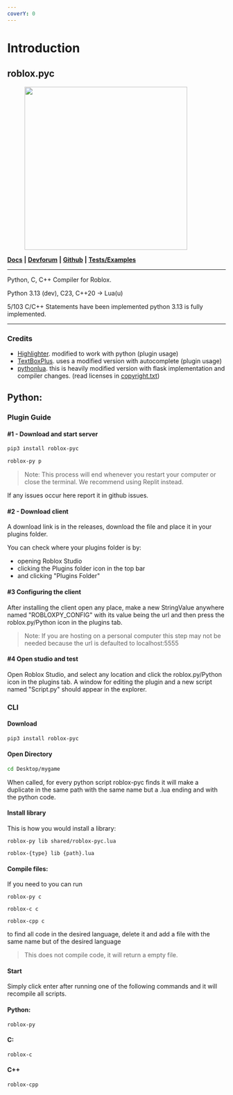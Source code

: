 ```yaml
---
coverY: 0
---
```


# Introduction



## roblox.pyc

<figure><img src=".gitbook/assets/Screenshot 2023-07-10 at 12.06.03 AM.png" alt="" width="375"><figcaption></figcaption></figure>

[**Docs**](https://robloxpyc.gitbook.io/roblox-pyc) **|** [**Devforum**](https://devforum.roblox.com/t/roblox-py-python-luau/2457105?u=dev98799) **|** [**Github**](https://github.com/AsynchronousAI/roblox.py) **|** [**Tests/Examples**](https://github.com/AsynchronousAI/roblox.py/tree/main/test)

***

Python, C, C++ Compiler for Roblox.

Python 3.13 (dev), C23, C++20 -> Lua(u)

5/103 C/C++ Statements have been implemented python 3.13 is fully implemented.

***



### Credits

* [Highlighter](https://github.com/boatbomber/Highlighter). modified to work with python (plugin usage)
* [TextBoxPlus](https://github.com/boatbomber/TextBoxPlus). uses a modified version with autocomplete (plugin usage)
* [pythonlua](https://github.com/dmitrii-eremin/python-lua). this is heavily modified version with flask implementation and compiler changes. (read licenses in [copyright.txt](COPYRIGHTS.txt))

## Python:

### Plugin Guide

#### #1 - Download and start server

```bash
pip3 install roblox-pyc
```

```bash
roblox-py p
```

> Note: This process will end whenever you restart your computer or close the terminal. We recommend using Replit instead.

If any issues occur here report it in github issues.

#### #2 - Download client

A download link is in the releases, download the file and place it in your plugins folder.

You can check where your plugins folder is by:

* opening Roblox Studio
* clicking the Plugins folder icon in the top bar
* and clicking "Plugins Folder"

#### #3 Configuring the client

After installing the client open any place, make a new StringValue anywhere named "ROBLOXPY\_CONFIG" with its value being the url and then press the roblox.py/Python icon in the plugins tab.

> Note: If you are hosting on a personal computer this step may not be needed because the url is defaulted to localhost:5555

#### #4 Open studio and test

Open Roblox Studio, and select any location and click the roblox.py/Python icon in the plugins tab. A window for editing the plugin and a new script named "Script.py" should appear in the explorer.

### CLI

#### Download

```bash
pip3 install roblox-pyc
```

#### Open Directory

```bash
cd Desktop/mygame
```

When called, for every python script roblox-pyc finds it will make a duplicate in the same path with the same name but a .lua ending and with the python code.



#### Install library

This is how you would install a library:

```
roblox-py lib shared/roblox-pyc.lua
```

```
roblox-{type} lib {path}.lua
```

#### Compile files:

If you need to you can run

```
roblox-py c
```

```
roblox-c c
```

```
roblox-cpp c
```

to find all code in the desired language, delete it and add a file with the same name but of the desired language&#x20;

> This does not compile code, it will return a empty file.

#### Start

Simply click enter after running one of the following commands and it will recompile all scripts.

#### Python:

```
roblox-py
```

#### C:

```
roblox-c
```

#### C++

```
roblox-cpp
```
